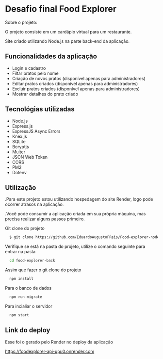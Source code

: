 
# Desafio final Food Explorer

Sobre o projeto:

O projeto consiste em um cardápio virtual para um restaurante.

Site criado utilizando Node.js na parte back-end da aplicação. 


## Funcionalidades da aplicação

- Login e cadastro 
- Filtar pratos pelo nome
- Criação de novos pratos (disponível apenas para administradores)
- Editar pratos criados  (disponível apenas para administradores)
- Excluir pratos criados  (disponível apenas para administradores)
- Mostrar detalhes do prato criado

## Tecnológias utilizadas

- Node.js
- Express.js
- ExpressJS Async Errors
- Knex.js
- SQLite
- Bcryptjs
- Multer
- JSON Web Token
- CORS
- PM2
- Dotenv



## Utilização

.Para este projeto estou utilizando hospedagem do site Render, logo pode ocorrer atrasos na aplicação.

.Você pode consumir a aplicação criada em sua própria máquina, mas precisa realizar alguns passos primeiro.





Git clone do projeto
```bash
  $ git clone https://github.com/EduardoAugustoFReis/Food-explorer-node.git
```
Verifique se está na pasta do projeto, utilize o comando seguinte para entrar na pasta
```bash
  cd food-explorer-back
```
Assim que fazer o git clone do projeto
```bash
  npm install 
```
Para o banco de dados
```bash
  npm run migrate 
```    
Para incialiar o servidor
```bash
  npm start 
``` 
## Link do deploy
Esse foi o gerado pelo Render no deploy da aplicação

https://foodexplorer-api-upu0.onrender.com



